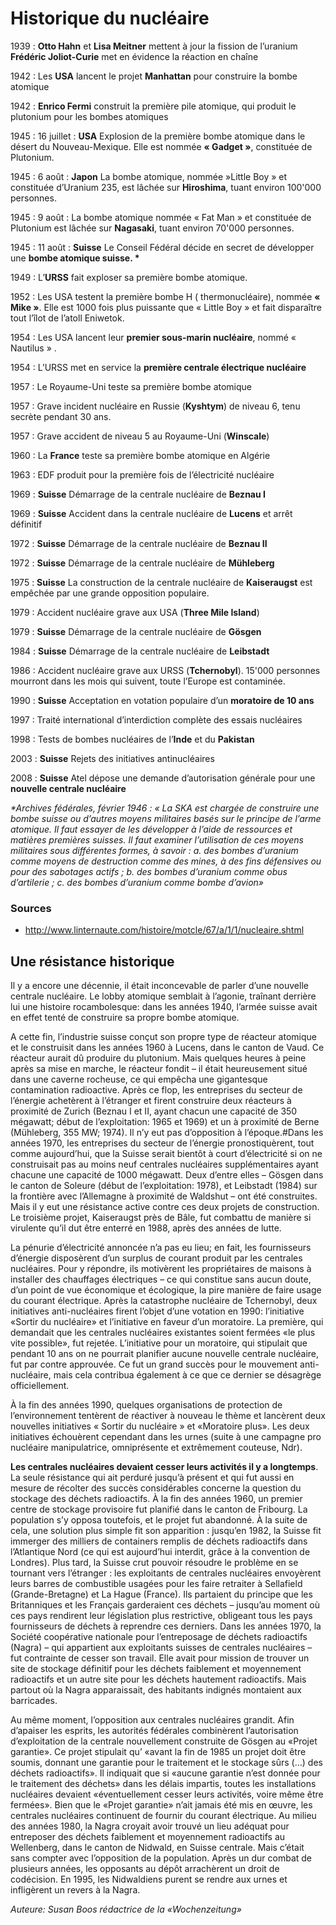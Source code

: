 # Historique du nucléaire

<style>
dd { margin-top: -18px;}
</style>

1939
:   __Otto Hahn__ et __Lisa Meitner__ mettent à jour la fission de l’uranium  
__Frédéric Joliot-Curie__ met en évidence la réaction en chaîne

1942
:   Les __USA__ lancent le projet __Manhattan__ pour construire la bombe atomique

1942
:   __Enrico Fermi__ construit la première pile atomique, qui produit le plutonium pour les bombes atomiques

1945
:   16 juillet : __USA__ Explosion de la première bombe atomique dans le désert du Nouveau-Mexique. Elle est nommée __« Gadget »__, constituée de Plutonium.

1945
:   6 août : __Japon__ La bombe atomique, nommée »Little Boy » et constituée d’Uranium 235, est lâchée sur __Hiroshima__, tuant environ 100'000 personnes.

1945
:   9 août : La bombe atomique nommée « Fat Man » et constituée de Plutonium est lâchée sur __Nagasaki__, tuant environ 70'000 personnes.

1945
:   11 août : __Suisse__ Le Conseil Fédéral décide en secret de développer une __bombe atomique suisse. *__

1949
:   L’__URSS__ fait exploser sa première bombe atomique.

1952
:   Les USA testent la première bombe H ( thermonucléaire), nommée __« Mike »__. Elle est 1000 fois plus puissante que « Little Boy » et fait disparaître tout l’îlot de l’atoll Eniwetok.

1954
:   Les USA lancent leur __premier sous-marin nucléaire__, nommé « Nautilus » .

1954
:   L’URSS met en service la __première centrale électrique nucléaire__

1957
:   Le Royaume-Uni teste sa première bombe atomique

1957
:   Grave incident nucléaire en Russie (__Kyshtym__) de niveau 6, tenu secrète pendant 30 ans.

1957
:   Grave accident de niveau 5 au Royaume-Uni (__Winscale__)

1960
:   La __France__ teste sa première bombe atomique en Algérie

1963
:   EDF produit pour la première fois de l’électricité nucléaire

1969
:   __Suisse__ Démarrage de la centrale nucléaire de __Beznau I__

1969
:   __Suisse__ Accident dans la centrale nucléaire de __Lucens__ et arrêt définitif

1972
:   __Suisse__ Démarrage de la centrale nucléaire de __Beznau II__

1972
:   __Suisse__ Démarrage de la centrale nucléaire de __Mühleberg__

1975
:   __Suisse__ La construction de la centrale nucléaire de __Kaiseraugst__ est empêchée par une grande opposition populaire.

1979
:   Accident nucléaire grave aux USA (__Three Mile Island__)

1979
:   __Suisse__ Démarrage de la centrale nucléaire de __Gösgen__

1984
:   __Suisse__ Démarrage de la centrale nucléaire de __Leibstadt__

1986
:   Accident nucléaire grave aux URSS (__Tchernobyl__). 15'000 personnes mourront dans les mois qui suivent, toute l’Europe est contaminée.

1990
:   __Suisse__ Acceptation en votation populaire d’un __moratoire de 10 ans__

1997
:   Traité international d’interdiction complète des essais nucléaires

1998
:   Tests de bombes nucléaires de l’__Inde__ et du __Pakistan__

2003
:   __Suisse__ Rejets des initiatives antinucléaires

2008
:   __Suisse__ Atel dépose une demande d’autorisation générale pour une __nouvelle centrale nucléaire__

_*Archives fédérales, février 1946 : « La SKA est chargée de construire une bombe suisse ou d’autres moyens militaires basés sur le principe de l’arme atomique. Il faut essayer de les développer à l’aide de ressources et matières premières suisses. Il faut examiner l’utilisation de ces moyens militaires sous différentes formes, à savoir : a. des bombes d’uranium comme moyens de destruction comme des mines, à des fins défensives ou pour des sabotages actifs ; b. des bombes d’uranium comme obus d’artilerie ; c. des bombes d’uranium comme bombe d’avion»_

### Sources

  * <http://www.linternaute.com/histoire/motcle/67/a/1/1/nucleaire.shtml>

## Une résistance historique

Il y a encore une décennie, il était inconcevable de parler d’une nouvelle centrale nucléaire. Le lobby atomique semblait à l’agonie, traînant derrière lui une histoire rocambolesque: dans les années 1940, l’armée suisse avait en effet tenté de construire sa propre bombe atomique.

A cette fin, l’industrie suisse conçut son propre type de réacteur atomique et le construisit dans les années 1960 à Lucens, dans le canton de Vaud. Ce réacteur aurait dû produire du plutonium. Mais quelques heures à peine après sa mise en marche, le réacteur fondit  – il était heureusement situé dans une caverne rocheuse, ce qui empêcha une gigantesque contamination radioactive. Après ce flop, les entreprises du secteur de l’énergie achetèrent à l’étranger et firent construire deux réacteurs à proximité de Zurich (Beznau I et II, ayant chacun une capacité de 350 mégawatt; début de l’exploitation: 1965 et 1969) et un à proximité de Berne (Mühleberg, 355 MW; 1974). Il n’y eut pas d’opposition à l’époque.#Dans les années 1970, les entreprises du secteur de l’énergie pronostiquèrent, tout comme aujourd’hui, que la Suisse serait bientôt à court d’électricité si on ne construisait pas au moins neuf centrales nucléaires supplémentaires ayant chacune une capacité de 1000 mégawatt. Deux d’entre elles – Gösgen dans le canton de Soleure (début de l’exploitation: 1978), et Leibstadt (1984) sur la frontière avec l’Allemagne à proximité de Waldshut – ont été construites. Mais il y eut une résistance active contre ces deux projets de construction. Le troisième projet, Kaiseraugst près de Bâle, fut combattu de manière si virulente qu’il dut être enterré en 1988, après des années de lutte.

La pénurie d’électricité annoncée n’a pas eu lieu; en fait, les fournisseurs d’énergie disposèrent d’un surplus de courant produit par les centrales nucléaires. Pour y répondre, ils motivèrent les propriétaires de maisons à installer des chauffages électriques –  ce qui constitue sans aucun doute, d’un point de vue économique et écologique, la pire manière de faire usage du courant électrique. Après la catastrophe nucléaire de Tchernobyl, deux initiatives anti-nucléaires firent l’objet d’une votation en 1990: l’initiative «Sortir du nucléaire» et l’initiative en faveur d’un moratoire. La première, qui demandait que les centrales nucléaires existantes soient fermées «le plus vite possible», fut rejetée. L’initiative pour un moratoire, qui stipulait que pendant 10 ans on ne pourrait planifier aucune nouvelle centrale nucléaire, fut par contre approuvée. Ce fut un grand succès pour le mouvement anti-nucléaire, mais cela contribua également à ce que ce dernier se désagrège officiellement.

À la fin des années 1990, quelques organisations de protection de l’environnement tentèrent de réactiver à nouveau le thème et lancèrent deux nouvelles initiatives « Sortir du nucléaire » et «Moratoire plus». Les deux initiatives échouèrent cependant dans les urnes (suite à une campagne pro nucléaire manipulatrice, omniprésente et extrêmement couteuse, Ndr).

__Les centrales nucléaires devaient cesser leurs activités il y a longtemps__. La seule résistance qui ait perduré jusqu’à présent et qui fut aussi en mesure de récolter des succès considérables concerne la question du stockage des déchets radioactifs. À la fin des années 1960, un premier centre de stockage provisoire fut planifié dans le canton de Fribourg. La population s’y opposa toutefois, et le projet fut abandonné. À la suite de cela, une solution plus simple fit son apparition : jusqu’en 1982, la Suisse fit immerger des milliers de containers remplis de déchets radioactifs dans l’Atlantique Nord (ce qui est aujourd’hui interdit, grâce à la convention de Londres). Plus tard, la Suisse crut pouvoir résoudre le problème en se tournant vers l’étranger : les exploitants de centrales nucléaires envoyèrent leurs barres de combustible usagées pour les faire retraiter à Sellafield (Grande-Bretagne) et La Hague (France). Ils partaient du principe que les Britanniques et les Français garderaient ces déchets – jusqu’au moment où ces pays rendirent leur législation plus restrictive, obligeant tous les pays fournisseurs de déchets à reprendre ces derniers. Dans les années 1970, la Société coopérative nationale pour l’entreposage de déchets radioactifs (Nagra) – qui appartient aux exploitants suisses de centrales nucléaires – fut contrainte de cesser son travail. Elle avait pour mission de trouver un site de stockage définitif pour les déchets faiblement et moyennement radioactifs et un autre site pour les déchets hautement radioactifs. Mais partout où la Nagra apparaissait, des habitants indignés montaient aux barricades.

Au même moment, l’opposition aux centrales nucléaires grandit. Afin d’apaiser les esprits, les autorités fédérales combinèrent l’autorisation d’exploitation de la centrale nouvellement construite de Gösgen au «Projet garantie». Ce projet stipulait qu’ «avant la fin de 1985 un projet doit être soumis, donnant une garantie pour le traitement et le stockage sûrs (…) des déchets radioactifs». Il indiquait que si «aucune garantie n’est donnée pour le traitement des déchets» dans les délais impartis, toutes les installations nucléaires devaient «éventuellement cesser leurs activités, voire même être fermées». Bien que le «Projet garantie» n’ait jamais été mis en œuvre, les centrales nucléaires continuent de fournir du courant électrique. Au milieu des années 1980, la Nagra croyait avoir trouvé un lieu adéquat pour entreposer des déchets faiblement et moyennement radioactifs au Wellenberg, dans le canton de Nidwald, en Suisse centrale. Mais c’était sans compter avec l’opposition de la population. Après un dur combat de plusieurs années, les opposants au dépôt arrachèrent un droit de codécision. En 1995, les Nidwaldiens purent se rendre aux urnes et infligèrent un revers à la Nagra.

_Auteure: Susan Boos rédactrice de la «Wochenzeitung»_
